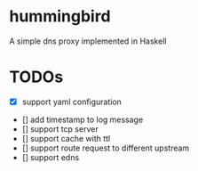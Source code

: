 # hummingbird
A simple dns proxy implemented in Haskell

# TODOs
+ [x] support yaml configuration
+ [] add timestamp to log message
+ [] support tcp server
+ [] support cache with ttl
+ [] support route request to different upstream 
+ [] support edns